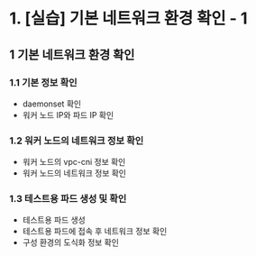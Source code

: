 # 1. [실습] 기본 네트워크 환경 확인 - 1

   ## 1 기본 네트워크 환경 확인

   ### 1.1 기본 정보 확인
   - daemonset 확인
   - 워커 노드 IP와 파드 IP 확인
   
   ### 1.2 워커 노드의 네트워크 정보 확인
   - 워커 노드의 vpc-cni 정보 확인
   - 워커 노드의 네트워크 정보 확인

   ### 1.3 테스트용 파드 생성 및 확인
   - 테스트용 파드 생성
   - 테스트용 파드에 접속 후 네트워크 정보 확인
   - 구성 환경의 도식화 정보 확인

















